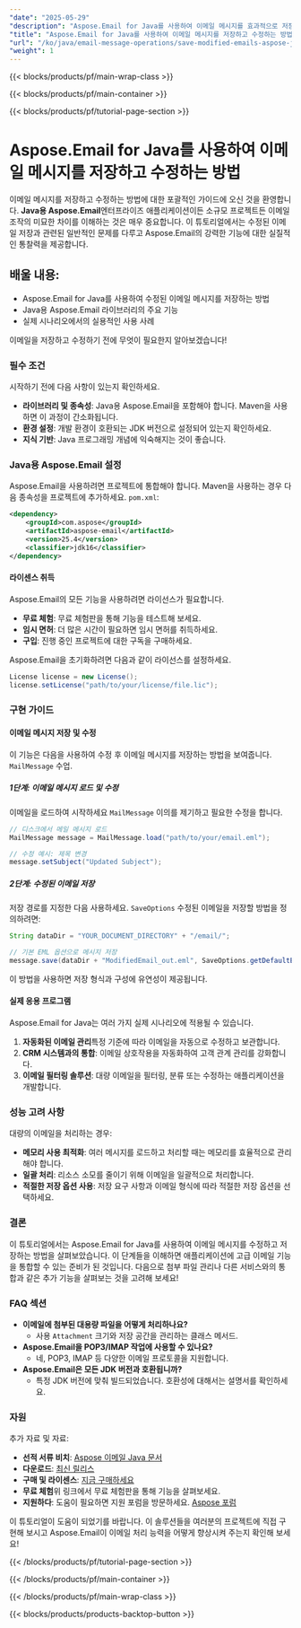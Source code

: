 ```yaml
---
"date": "2025-05-29"
"description": "Aspose.Email for Java를 사용하여 이메일 메시지를 효과적으로 저장하고 수정하는 방법과 주요 기능과 실용적인 응용 프로그램을 알아보세요."
"title": "Aspose.Email for Java를 사용하여 이메일 메시지를 저장하고 수정하는 방법"
"url": "/ko/java/email-message-operations/save-modified-emails-aspose-java/"
"weight": 1
---
```


{{< blocks/products/pf/main-wrap-class >}}

{{< blocks/products/pf/main-container >}}

{{< blocks/products/pf/tutorial-page-section >}}
# Aspose.Email for Java를 사용하여 이메일 메시지를 저장하고 수정하는 방법

이메일 메시지를 저장하고 수정하는 방법에 대한 포괄적인 가이드에 오신 것을 환영합니다. **Java용 Aspose.Email**엔터프라이즈 애플리케이션이든 소규모 프로젝트든 이메일 조작의 미묘한 차이를 이해하는 것은 매우 중요합니다. 이 튜토리얼에서는 수정된 이메일 저장과 관련된 일반적인 문제를 다루고 Aspose.Email의 강력한 기능에 대한 실질적인 통찰력을 제공합니다.

## 배울 내용:
- Aspose.Email for Java를 사용하여 수정된 이메일 메시지를 저장하는 방법
- Java용 Aspose.Email 라이브러리의 주요 기능
- 실제 시나리오에서의 실용적인 사용 사례

이메일을 저장하고 수정하기 전에 무엇이 필요한지 알아보겠습니다!

### 필수 조건

시작하기 전에 다음 사항이 있는지 확인하세요.

- **라이브러리 및 종속성**: Java용 Aspose.Email을 포함해야 합니다. Maven을 사용하면 이 과정이 간소화됩니다.
- **환경 설정**: 개발 환경이 호환되는 JDK 버전으로 설정되어 있는지 확인하세요.
- **지식 기반**: Java 프로그래밍 개념에 익숙해지는 것이 좋습니다.

### Java용 Aspose.Email 설정

Aspose.Email을 사용하려면 프로젝트에 통합해야 합니다. Maven을 사용하는 경우 다음 종속성을 프로젝트에 추가하세요. `pom.xml`:

```xml
<dependency>
    <groupId>com.aspose</groupId>
    <artifactId>aspose-email</artifactId>
    <version>25.4</version>
    <classifier>jdk16</classifier>
</dependency>
```

#### 라이센스 취득

Aspose.Email의 모든 기능을 사용하려면 라이선스가 필요합니다.

- **무료 체험**: 무료 체험판을 통해 기능을 테스트해 보세요.
- **임시 면허**: 더 많은 시간이 필요하면 임시 면허를 취득하세요.
- **구입**: 진행 중인 프로젝트에 대한 구독을 구매하세요.

Aspose.Email을 초기화하려면 다음과 같이 라이선스를 설정하세요.

```java
License license = new License();
license.setLicense("path/to/your/license/file.lic");
```

### 구현 가이드

#### 이메일 메시지 저장 및 수정

이 기능은 다음을 사용하여 수정 후 이메일 메시지를 저장하는 방법을 보여줍니다. `MailMessage` 수업.

##### 1단계: 이메일 메시지 로드 및 수정

이메일을 로드하여 시작하세요 `MailMessage` 이의를 제기하고 필요한 수정을 합니다.

```java
// 디스크에서 메일 메시지 로드
MailMessage message = MailMessage.load("path/to/your/email.eml");

// 수정 예시: 제목 변경
message.setSubject("Updated Subject");
```

##### 2단계: 수정된 이메일 저장

저장 경로를 지정한 다음 사용하세요. `SaveOptions` 수정된 이메일을 저장할 방법을 정의하려면:

```java
String dataDir = "YOUR_DOCUMENT_DIRECTORY" + "/email/";

// 기본 EML 옵션으로 메시지 저장
message.save(dataDir + "ModifiedEmail_out.eml", SaveOptions.getDefaultEml());
```

이 방법을 사용하면 저장 형식과 구성에 유연성이 제공됩니다.

#### 실제 응용 프로그램

Aspose.Email for Java는 여러 가지 실제 시나리오에 적용될 수 있습니다.

1. **자동화된 이메일 관리**특정 기준에 따라 이메일을 자동으로 수정하고 보관합니다.
2. **CRM 시스템과의 통합**: 이메일 상호작용을 자동화하여 고객 관계 관리를 강화합니다.
3. **이메일 필터링 솔루션**: 대량 이메일을 필터링, 분류 또는 수정하는 애플리케이션을 개발합니다.

### 성능 고려 사항

대량의 이메일을 처리하는 경우:

- **메모리 사용 최적화**: 여러 메시지를 로드하고 처리할 때는 메모리를 효율적으로 관리해야 합니다.
- **일괄 처리**: 리소스 소모를 줄이기 위해 이메일을 일괄적으로 처리합니다.
- **적절한 저장 옵션 사용**: 저장 요구 사항과 이메일 형식에 따라 적절한 저장 옵션을 선택하세요.

### 결론

이 튜토리얼에서는 Aspose.Email for Java를 사용하여 이메일 메시지를 수정하고 저장하는 방법을 살펴보았습니다. 이 단계들을 이해하면 애플리케이션에 고급 이메일 기능을 통합할 수 있는 준비가 된 것입니다. 다음으로 첨부 파일 관리나 다른 서비스와의 통합과 같은 추가 기능을 살펴보는 것을 고려해 보세요!

### FAQ 섹션

- **이메일에 첨부된 대용량 파일을 어떻게 처리하나요?**
  - 사용 `Attachment` 크기와 저장 공간을 관리하는 클래스 메서드.
- **Aspose.Email을 POP3/IMAP 작업에 사용할 수 있나요?**
  - 네, POP3, IMAP 등 다양한 이메일 프로토콜을 지원합니다.
- **Aspose.Email은 모든 JDK 버전과 호환됩니까?**
  - 특정 JDK 버전에 맞춰 빌드되었습니다. 호환성에 대해서는 설명서를 확인하세요.

### 자원

추가 자료 및 자료:

- **선적 서류 비치**: [Aspose 이메일 Java 문서](https://reference.aspose.com/email/java/)
- **다운로드**: [최신 릴리스](https://releases.aspose.com/email/java/)
- **구매 및 라이센스**: [지금 구매하세요](https://purchase.aspose.com/buy)
- **무료 체험**위 링크에서 무료 체험판을 통해 기능을 살펴보세요.
- **지원하다**: 도움이 필요하면 지원 포럼을 방문하세요. [Aspose 포럼](https://forum.aspose.com/c/email/10)

이 튜토리얼이 도움이 되었기를 바랍니다. 이 솔루션들을 여러분의 프로젝트에 직접 구현해 보시고 Aspose.Email이 이메일 처리 능력을 어떻게 향상시켜 주는지 확인해 보세요!

{{< /blocks/products/pf/tutorial-page-section >}}

{{< /blocks/products/pf/main-container >}}

{{< /blocks/products/pf/main-wrap-class >}}

{{< blocks/products/products-backtop-button >}}